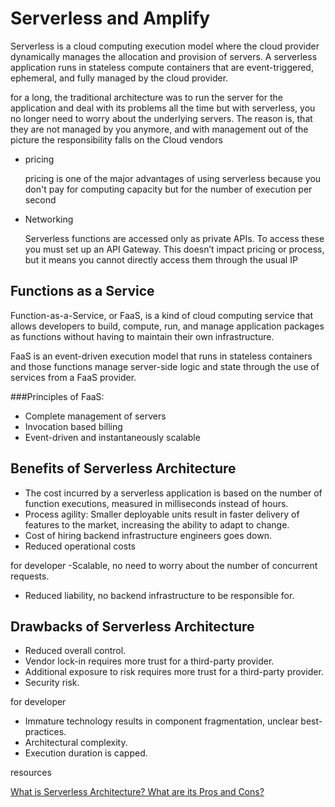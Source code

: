 # Serverless and Amplify

Serverless is a cloud computing execution model where the cloud provider 
dynamically manages the allocation and provision of servers.
A serverless application runs in stateless compute containers 
that are event-triggered, ephemeral, and fully managed by the cloud provider. 

for a long, the traditional architecture was to run the server for the application and deal with its problems all the time but with serverless,
you no longer need to worry about the underlying servers. The reason is, that they are not managed by you anymore, and with management out of the picture the responsibility falls on the Cloud vendors

- pricing

  pricing is one of the major advantages of using serverless because you don't pay for computing capacity but for the number of execution per second  
- Networking

  Serverless functions are accessed only as private APIs. To access these you must set up an API Gateway. This doesn’t  impact pricing or process, but it means you cannot directly access them through the usual IP

## Functions as a Service
Function-as-a-Service, or FaaS, is a kind of cloud computing service that allows developers to build, compute, run, and manage application packages as functions without having to maintain their own infrastructure.

FaaS is an event-driven execution model that runs in stateless containers and those functions manage server-side logic and state through the use of services from a FaaS provider.

###Principles of FaaS:
- Complete management of servers
- Invocation based billing
- Event-driven and instantaneously scalable


## Benefits of Serverless Architecture
- The cost incurred by a serverless application is based on the number of function executions, measured in milliseconds instead of hours.
- Process agility: Smaller deployable units result in faster delivery of features to the market, increasing the ability to adapt to change.
- Cost of hiring backend infrastructure engineers goes down.
- Reduced operational costs

for developer 
-Scalable, no need to worry about the number of concurrent requests.
- Reduced liability, no backend infrastructure to be responsible for.

## Drawbacks of Serverless Architecture
- Reduced overall control.
- Vendor lock-in requires more trust for a third-party provider.
- Additional exposure to risk requires more trust for a third-party provider.
- Security risk.

for developer
- Immature technology results in component fragmentation, unclear best-practices.
- Architectural complexity.
- Execution duration is capped.


resources

[What is Serverless Architecture? What are its Pros and Cons?](https://hackernoon.com/what-is-serverless-architecture-what-are-its-pros-and-cons-cc4b804022e9)
